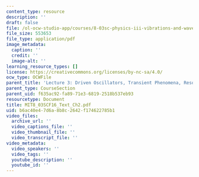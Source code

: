 ```yaml
---
content_type: resource
description: ''
draft: false
file: /ol-ocw-studio-app/courses/8-03sc-physics-iii-vibrations-and-waves-fall-2016/b6ac40e47d6a8b8c2642f174622785b1_MIT8_03SCF16_Text_Ch2.pdf
file_size: 553653
file_type: application/pdf
image_metadata:
  caption: ''
  credit: ''
  image-alt: ''
learning_resource_types: []
license: https://creativecommons.org/licenses/by-nc-sa/4.0/
ocw_type: OCWFile
parent_title: 'Lecture 3: Driven Oscillators, Transient Phenomena, Resonance'
parent_type: CourseSection
parent_uid: f635ac92-fa89-71e3-6819-2518b537eb93
resourcetype: Document
title: MIT8_03SCF16_Text_Ch2.pdf
uid: b6ac40e4-7d6a-8b8c-2642-f174622785b1
video_files:
  archive_url: ''
  video_captions_file: ''
  video_thumbnail_file: ''
  video_transcript_file: ''
video_metadata:
  video_speakers: ''
  video_tags: ''
  youtube_description: ''
  youtube_id: ''
---
```

